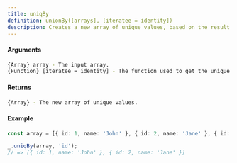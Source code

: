 ```yaml
---
title: uniqBy
definition: unionBy([arrays], [iteratee = identity])
description: Creates a new array of unique values, based on the result of the given iteratee function.
---
```



#### Arguments


```bash
{Array} array - The input array.
{Function} [iteratee = identity] - The function used to get the unique value for each element.
```


#### Returns


```bash
{Array} - The new array of unique values.
```


#### Example


```ts
const array = [{ id: 1, name: 'John' }, { id: 2, name: 'Jane' }, { id: 1, name: 'Jim' }];

_.uniqBy(array, 'id');
// => [{ id: 1, name: 'John' }, { id: 2, name: 'Jane' }]
```